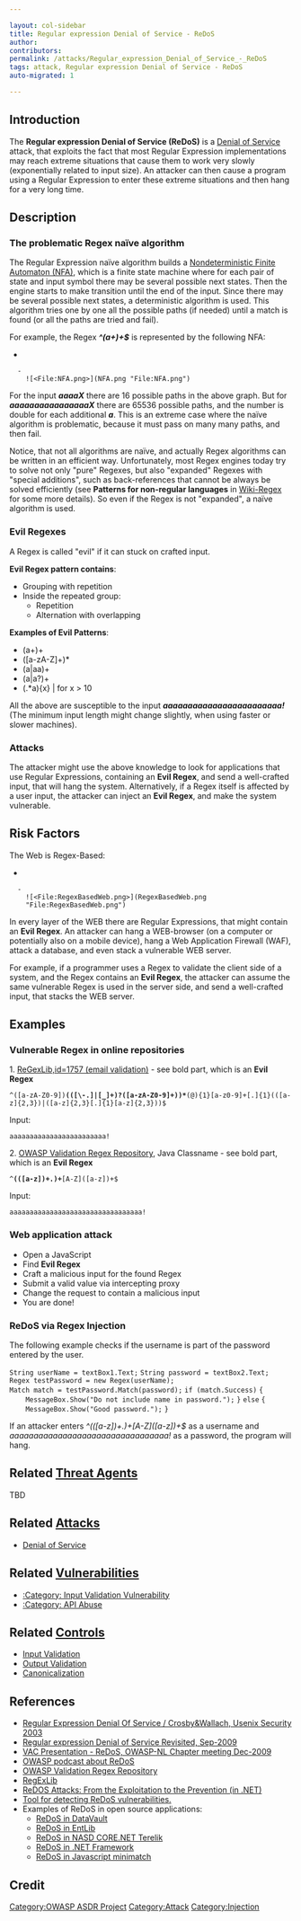 ```yaml
---

layout: col-sidebar
title: Regular expression Denial of Service - ReDoS
author: 
contributors: 
permalink: /attacks/Regular_expression_Denial_of_Service_-_ReDoS
tags: attack, Regular expression Denial of Service - ReDoS
auto-migrated: 1

---
```


## Introduction

The **Regular expression Denial of Service (ReDoS)** is a [Denial of
Service](Denial_of_Service "wikilink") attack, that exploits the fact
that most Regular Expression implementations may reach extreme
situations that cause them to work very slowly (exponentially related to
input size). An attacker can then cause a program using a Regular
Expression to enter these extreme situations and then hang for a very
long time.

## Description

### The problematic Regex naïve algorithm

The Regular Expression naïve algorithm builds a [Nondeterministic Finite
Automaton
(NFA)](http://en.wikipedia.org/wiki/Nondeterministic_finite_state_machine),
which is a finite state machine where for each pair of state and input
symbol there may be several possible next states. Then the engine starts
to make transition until the end of the input. Since there may be
several possible next states, a deterministic algorithm is used. This
algorithm tries one by one all the possible paths (if needed) until a
match is found (or all the paths are tried and fail).

For example, the Regex ***^(a+)+$*** is represented by the following
NFA:

  -

      -
        ![<File:NFA.png>](NFA.png "File:NFA.png")

For the input ***aaaaX*** there are 16 possible paths in the above
graph. But for ***aaaaaaaaaaaaaaaaX*** there are 65536 possible paths,
and the number is double for each additional ***a***. This is an extreme
case where the naïve algorithm is problematic, because it must pass on
many many paths, and then fail.

Notice, that not all algorithms are naïve, and actually Regex algorithms
can be written in an efficient way. Unfortunately, most Regex engines
today try to solve not only "pure" Regexes, but also "expanded" Regexes
with "special additions", such as back-references that cannot be always
be solved efficiently (see **Patterns for non-regular languages** in
[Wiki-Regex](http://en.wikipedia.org/wiki/Regular_expression) for some
more details). So even if the Regex is not "expanded", a naïve algorithm
is used.

### Evil Regexes

A Regex is called "evil" if it can stuck on crafted input.

**Evil Regex pattern contains**:

  - Grouping with repetition
  - Inside the repeated group:
      - Repetition
      - Alternation with overlapping

**Examples of Evil Patterns**:

  - (a+)+
  - (\[a-zA-Z\]+)\*
  - (a|aa)+
  - (a|a?)+
  - (.\*a){x} | for x \> 10

All the above are susceptible to the input
***aaaaaaaaaaaaaaaaaaaaaaaa\!*** (The minimum input length might change
slightly, when using faster or slower machines).

### Attacks

The attacker might use the above knowledge to look for applications that
use Regular Expressions, containing an **Evil Regex**, and send a
well-crafted input, that will hang the system. Alternatively, if a Regex
itself is affected by a user input, the attacker can inject an **Evil
Regex**, and make the system vulnerable.

## Risk Factors

The Web is Regex-Based:

  -

      -
        ![<File:RegexBasedWeb.png>](RegexBasedWeb.png
        "File:RegexBasedWeb.png")

In every layer of the WEB there are Regular Expressions, that might
contain an **Evil Regex**. An attacker can hang a WEB-browser (on a
computer or potentially also on a mobile device), hang a Web Application
Firewall (WAF), attack a database, and even stack a vulnerable WEB
server.

For example, if a programmer uses a Regex to validate the client side of
a system, and the Regex contains an **Evil Regex**, the attacker can
assume the same vulnerable Regex is used in the server side, and send a
well-crafted input, that stacks the WEB server.

## Examples

### Vulnerable Regex in online repositories

1\. [ReGexLib,id=1757 (email
validation)](http://regexlib.com/REDetails.aspx?regexp_id=1757) - see
bold part, which is an **Evil Regex**

`^([a-zA-Z0-9])`**`(([\-.]|[_]+)?([a-zA-Z0-9]+))*`**`(@){1}[a-z0-9]+[.]{1}(([a-z]{2,3})|([a-z]{2,3}[.]{1}[a-z]{2,3}))$`

Input:

`aaaaaaaaaaaaaaaaaaaaaaaa!`

2\. [OWASP Validation Regex
Repository](OWASP_Validation_Regex_Repository "wikilink"), Java
Classname - see bold part, which is an **Evil Regex**

`^`**`(([a-z])+.)+`**`[A-Z]([a-z])+$`

Input:

`aaaaaaaaaaaaaaaaaaaaaaaaaaaaaaaaa!`

### Web application attack

  - Open a JavaScript
  - Find **Evil Regex**
  - Craft a malicious input for the found Regex
  - Submit a valid value via intercepting proxy
  - Change the request to contain a malicious input
  - You are done\!

### ReDoS via Regex Injection

The following example checks if the username is part of the password
entered by the user.

`String userName = textBox1.Text;`
`String password = textBox2.Text;`
`Regex testPassword = new Regex(userName);`
`Match match = testPassword.Match(password);`
`if (match.Success)`
`{`
`    MessageBox.Show("Do not include name in password.");`
`}`
`else`
`{`
`    MessageBox.Show("Good password.");`
`}`

If an attacker enters *^((\[a-z\])+.)+\[A-Z\](\[a-z\])+$* as a username
and *aaaaaaaaaaaaaaaaaaaaaaaaaaaaaaaaa\!* as a password, the program
will hang.

## Related [Threat Agents](Threat_Agents "wikilink")

TBD

## Related [Attacks](Attacks "wikilink")

  - [Denial of Service](Denial_of_Service "wikilink")

## Related [Vulnerabilities](https://owasp.org/www-community/vulnerabilities/)

  - [:Category: Input Validation
    Vulnerability](:Category:_Input_Validation_Vulnerability "wikilink")
  - [:Category: API Abuse](:Category:_API_Abuse "wikilink")

## Related [Controls](https://owasp.org/www-community/controls/)

  - [Input Validation](Input_Validation "wikilink")
  - [Output Validation](Output_Validation "wikilink")
  - [Canonicalization](Canonicalization "wikilink")

## References

  - [Regular Expression Denial Of Service / Crosby\&Wallach, Usenix
    Security 2003](http://www.cs.rice.edu/~scrosby/hash/slides/USENIX-RegexpWIP.2.ppt)
  - [Regular expression Denial of Service Revisited,
    Sep-2009](http://www.checkmarx.com/NewsDetails.aspx?id=23&cat=3)
  - [VAC Presentation - ReDoS, OWASP-NL Chapter meeting
    Dec-2009](Media:20091210_VAC-REGEX_DOS-Adar_Weidman.pdf "wikilink")
  - [OWASP podcast about ReDoS](Podcast_56 "wikilink")
  - [OWASP Validation Regex
    Repository](OWASP_Validation_Regex_Repository "wikilink")
  - [RegExLib](http://regexlib.com/)
  - [ReDOS Attacks: From the Exploitation to the Prevention (in
    .NET)](https://dzone.com/articles/regular-expressions-denial)
  - [Tool for detecting ReDoS
    vulnerabilities.](http://www.cs.bham.ac.uk/~hxt/research/rxxr.shtml)
  - Examples of ReDoS in open source applications:
      - [ReDoS in
        DataVault](http://web.nvd.nist.gov/view/vuln/detail?vulnId=CVE-2009-3277)
      - [ReDoS in
        EntLib](http://web.nvd.nist.gov/view/vuln/detail?vulnId=CVE-2009-3275)
      - [ReDoS in NASD CORE.NET
        Terelik](http://web.nvd.nist.gov/view/vuln/detail?vulnId=CVE-2009-3276)
      - [ReDoS in .NET
        Framework](http://blog.malerisch.net/2015/09/net-mvc-redos-denial-of-service-vulnerability-cve-2015-2526.html)
      - [ReDoS in Javascript
        minimatch](https://nodesecurity.io/advisories/118)

## Credit

[Category:OWASP ASDR Project](Category:OWASP_ASDR_Project "wikilink")
[Category:Attack](Category:Attack "wikilink")
[Category:Injection](Category:Injection "wikilink")